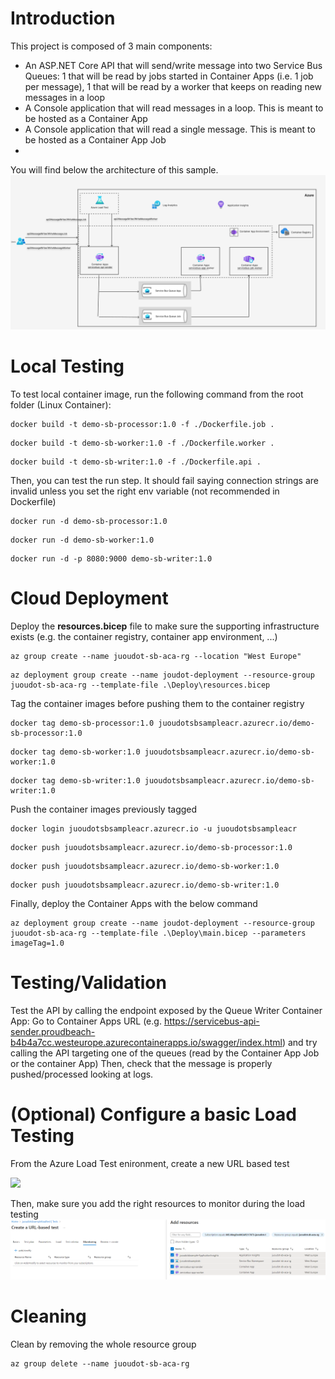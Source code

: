 # Introduction
This project is composed of 3 main components:
- An ASP.NET Core API that will send/write message into two Service Bus Queues: 1 that will be read by jobs started in Container Apps (i.e. 1 job per message), 1 that will be read by a worker that keeps on reading new messages in a loop
- A Console application that will read messages in a loop. This is meant to be hosted as a Container App 
- A Console application that will read a single message. This is meant to be hosted as a Container App Job
- 
You will find below the architecture of this sample.
![](Img/Architecture.png)

# Local Testing
To test local container image, run the following command from the root folder (Linux Container): 
```
docker build -t demo-sb-processor:1.0 -f ./Dockerfile.job .
```

```
docker build -t demo-sb-worker:1.0 -f ./Dockerfile.worker .
```
```
docker build -t demo-sb-writer:1.0 -f ./Dockerfile.api .
```
Then, you can test the run step. It should fail saying connection strings are invalid unless you set the right env variable (not recommended in Dockerfile)
```
docker run -d demo-sb-processor:1.0
```
```
docker run -d demo-sb-worker:1.0
```
```
docker run -d -p 8080:9000 demo-sb-writer:1.0
```
# Cloud Deployment
Deploy the **resources.bicep** file to make sure the supporting infrastructure exists (e.g. the container registry, container app environment, ...) 
```
az group create --name juoudot-sb-aca-rg --location "West Europe"
```
```
az deployment group create --name joudot-deployment --resource-group juoudot-sb-aca-rg --template-file .\Deploy\resources.bicep
```


Tag the container images before pushing them to the container registry
```
docker tag demo-sb-processor:1.0 juoudotsbsampleacr.azurecr.io/demo-sb-processor:1.0
```
```
docker tag demo-sb-worker:1.0 juoudotsbsampleacr.azurecr.io/demo-sb-worker:1.0
```
```
docker tag demo-sb-writer:1.0 juoudotsbsampleacr.azurecr.io/demo-sb-writer:1.0
```


Push the container images previously tagged
```
docker login juoudotsbsampleacr.azurecr.io -u juoudotsbsampleacr
```
```
docker push juoudotsbsampleacr.azurecr.io/demo-sb-processor:1.0
```
```
docker push juoudotsbsampleacr.azurecr.io/demo-sb-worker:1.0
```
```
docker push juoudotsbsampleacr.azurecr.io/demo-sb-writer:1.0
```

Finally, deploy the Container Apps with the below command
```
az deployment group create --name joudot-deployment --resource-group juoudot-sb-aca-rg --template-file .\Deploy\main.bicep --parameters imageTag=1.0
```

# Testing/Validation
Test the API by calling the endpoint exposed by the Queue Writer Container App: 
Go to Container Apps URL (e.g. https://servicebus-api-sender.proudbeach-b4b4a7cc.westeurope.azurecontainerapps.io/swagger/index.html) and try calling the API targeting one of the queues (read by the Container App Job or the container App)
Then, check that the message is properly pushed/processed looking at logs. 


# (Optional) Configure a basic Load Testing 
From the Azure Load Test enironment, create a new URL based test

![](Img/UrlBasedTestUrlBasedTest.png)

Then, make sure you add the right resources to monitor during the load testing
![](Img/AddResourcesToMonitor.png)

# Cleaning
Clean by removing the whole resource group 
```
az group delete --name juoudot-sb-aca-rg
```
